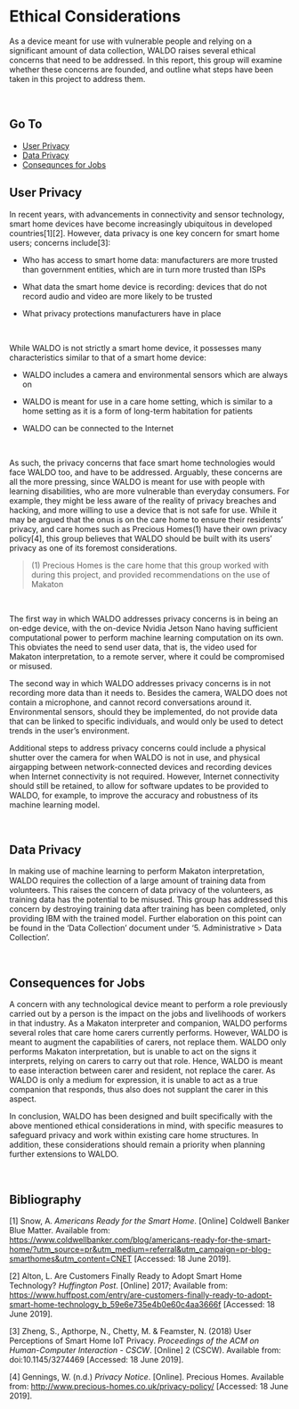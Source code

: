 # Ethical Considerations

As a device meant for use with vulnerable people and relying on a significant amount of data collection, WALDO raises several ethical concerns that need to be addressed. In this report, this group will examine whether these concerns are founded, and outline what steps have been taken in this project to address them.

<Br>
  
## Go To 
* [User Privacy](#user-privacy)
* [Data Privacy](#data-privacy)
* [Consequnces for Jobs](#consequences-for-jobs)
  
  
## User Privacy

In recent years, with advancements in connectivity and sensor technology, smart home devices have become increasingly ubiquitous in developed countries[1][2]. However, data privacy is one key concern for smart home users; concerns include[3]:

  

-   Who has access to smart home data: manufacturers are more trusted than government entities, which are in turn more trusted than ISPs
    
-   What data the smart home device is recording: devices that do not record audio and video are more likely to be trusted
    
-   What privacy protections manufacturers have in place
    

<Br>  

While WALDO is not strictly a smart home device, it possesses many characteristics similar to that of a smart home device:

  

-   WALDO includes a camera and environmental sensors which are always on
    
-   WALDO is meant for use in a care home setting, which is similar to a home setting as it is a form of long-term habitation for patients
    
-   WALDO can be connected to the Internet
    
<Br>
  

As such, the privacy concerns that face smart home technologies would face WALDO too, and have to be addressed. Arguably, these concerns are all the more pressing, since WALDO is meant for use with people with learning disabilities, who are more vulnerable than everyday consumers. For example, they might be less aware of the reality of privacy breaches and hacking, and more willing to use a device that is not safe for use. While it may be argued that the onus is on the care home to ensure their residents’ privacy, and care homes such as Precious Homes(1) have their own privacy policy[4], this group believes that WALDO should be built with its users’ privacy as one of its foremost considerations.

> (1) Precious Homes is the care home that this group worked with during this project, and provided recommendations on the use of Makaton

<Br>
  
The first way in which WALDO addresses privacy concerns is in being an on-edge device, with the on-device Nvidia Jetson Nano having sufficient computational power to perform machine learning computation on its own. This obviates the need to send user data, that is, the video used for Makaton interpretation, to a remote server, where it could be compromised or misused.

  

The second way in which WALDO addresses privacy concerns is in not recording more data than it needs to. Besides the camera, WALDO does not contain a microphone, and cannot record conversations around it. Environmental sensors, should they be implemented, do not provide data that can be linked to specific individuals, and would only be used to detect trends in the user’s environment.

  

Additional steps to address privacy concerns could include a physical shutter over the camera for when WALDO is not in use, and physical airgapping between network-connected devices and recording devices when Internet connectivity is not required. However, Internet connectivity should still be retained, to allow for software updates to be provided to WALDO, for example, to improve the accuracy and robustness of its machine learning model.

<Br>

## Data Privacy

  

In making use of machine learning to perform Makaton interpretation, WALDO requires the collection of a large amount of training data from volunteers. This raises the concern of data privacy of the volunteers, as training data has the potential to be misused. This group has addressed this concern by destroying training data after training has been completed, only providing IBM with the trained model. Further elaboration on this point can be found in the ‘Data Collection’ document under ‘5. Administrative > Data Collection’.

<Br>

## Consequences for Jobs

  

A concern with any technological device meant to perform a role previously carried out by a person is the impact on the jobs and livelihoods of workers in that industry. As a Makaton interpreter and companion, WALDO performs several roles that care home carers currently performs. However, WALDO is meant to augment the capabilities of carers, not replace them. WALDO only performs Makaton interpretation, but is unable to act on the signs it interprets, relying on carers to carry out that role. Hence, WALDO is meant to ease interaction between carer and resident, not replace the carer. As WALDO is only a medium for expression, it is unable to act as a true companion that responds, thus also does not supplant the carer in this aspect.

  

In conclusion, WALDO has been designed and built specifically with the above mentioned ethical considerations in mind, with specific measures to safeguard privacy and work within existing care home structures. In addition, these considerations should remain a priority when planning further extensions to WALDO.

<Br>

## Bibliography

  

[1] Snow, A. *Americans Ready for the Smart Home*. [Online] Coldwell Banker Blue Matter. Available from: https://www.coldwellbanker.com/blog/americans-ready-for-the-smart-home/?utm_source=pr&utm_medium=referral&utm_campaign=pr-blog-smarthomes&utm_content=CNET [Accessed: 18 June 2019].

  

[2] Alton, L. Are Customers Finally Ready to Adopt Smart Home Technology? *Huffington Post*. [Online] 2017; Available from: https://www.huffpost.com/entry/are-customers-finally-ready-to-adopt-smart-home-technology_b_59e6e735e4b0e60c4aa3666f [Accessed: 18 June 2019].

  

[3] Zheng, S., Apthorpe, N., Chetty, M. & Feamster, N. (2018) User Perceptions of Smart Home IoT Privacy. *Proceedings of the ACM on Human-Computer Interaction - CSCW*. [Online] 2 (CSCW). Available from: doi:10.1145/3274469 [Accessed: 18 June 2019].

  

[4] Gennings, W. (n.d.) *Privacy Notice*. [Online]. Precious Homes. Available from: http://www.precious-homes.co.uk/privacy-policy/ [Accessed: 18 June 2019].
